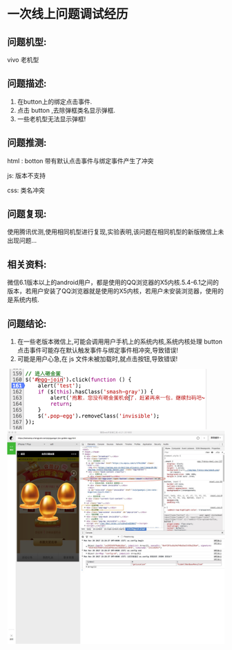 # 一次线上问题调试经历

## 问题机型: 
vivo 老机型

## 问题描述:
1. 在button上的绑定点击事件.
2. 点击 button ,去除弹框类名显示弹框.
3. 一些老机型无法显示弹框! 



## 问题推测:

html : botton 带有默认点击事件与绑定事件产生了冲突

js: 版本不支持

css: 类名冲突

## 问题复现:
使用腾讯优测,使用相同机型进行复现,实验表明,该问题在相同机型的新版微信上未出现问题...

## 相关资料:
微信6.1版本以上的android用户，都是使用的QQ浏览器的X5内核.5.4-6.1之间的版本，若用户安装了QQ浏览器就是使用的X5内核，若用户未安装浏览器，使用的是系统内核.

## 问题结论:
1. 在一些老版本微信上,可能会调用用户手机上的系统内核,系统内核处理 button 点击事件可能存在默认触发事件与绑定事件相冲突,导致错误!
2. 可能是用户心急,在 js 文件未被加载时,就点击按钮,导致错误!



![1](img/201.png)
![2](img/202.jpeg)
